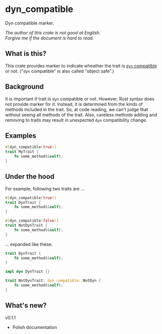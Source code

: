 dyn_compatible
===

Dyn compatible marker.

*The author of this crate is not good at English.*  
*Forgive me if the document is hard to read.*

## What is this?

This crate provides marker to indicate wheather the trait is [`dyn` compatible]
or not. ("`dyn` compatible" is also called "object safe".)

## Background

It is important if trait is `dyn` compatible or not. However, Rust syntax does
not provide marker for it. Instead, it is determined from the kinds of methods
included in the trait. So, at code reading, we can't judge that without seeing
all methods of the trait. Also, careless methods adding and removing to traits
may result in unexpected `dyn` compatibility change.

## Examples

```rust
#[dyn_compatible(true)]
trait MyTrait {
    fn some_method(&self);
}
```

## Under the hood

For example, following two traits are ...

```rust
#[dyn_compatible(true)]
trait DynTrait {
    fn some_method(&self);
}

#[dyn_compatible(false)]
trait NotDynTrait {
    fn some_method(&self);
}
```

... expanded like these.

```rust
trait DynTrait {
    fn some_method(&self);
}

impl dyn DynTrait {}

trait NotDynTrait: dyn_compatible::NotDyn {
    fn some_method(&self);
}
```

## What's new?

v0.1.1

* Polish documentation

<!-- Links -->
[`dyn` compatible]: https://doc.rust-lang.org/reference/items/traits.html#dyn-compatibility
